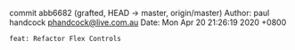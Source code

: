 commit abb6682 (grafted, HEAD -> master, origin/master)
Author: paul handcock <phandcock@live.com.au>
Date:   Mon Apr 20 21:26:19 2020 +0800

    feat: Refactor Flex Controls
